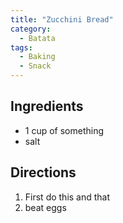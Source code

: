 ```yaml
---
title: "Zucchini Bread"
category:
  - Batata
tags:
  - Baking
  - Snack
---
```


## Ingredients
* 1 cup of something
* salt

## Directions
1. First do this and that
2. beat eggs
